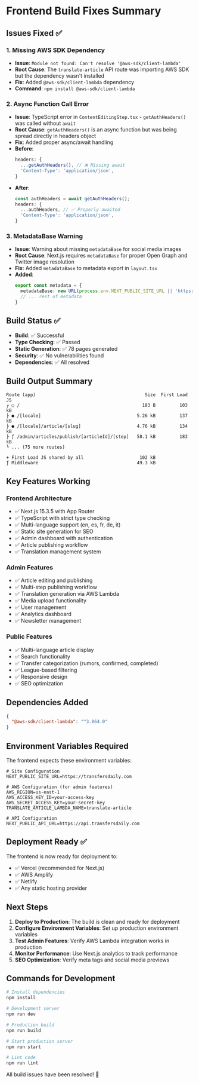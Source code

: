 # Frontend Build Fixes Summary

## Issues Fixed ✅

### 1. **Missing AWS SDK Dependency**
- **Issue**: `Module not found: Can't resolve '@aws-sdk/client-lambda'`
- **Root Cause**: The `translate-article` API route was importing AWS SDK but the dependency wasn't installed
- **Fix**: Added `@aws-sdk/client-lambda` dependency
- **Command**: `npm install @aws-sdk/client-lambda`

### 2. **Async Function Call Error**
- **Issue**: TypeScript error in `ContentEditingStep.tsx` - `getAuthHeaders()` was called without `await`
- **Root Cause**: `getAuthHeaders()` is an async function but was being spread directly in headers object
- **Fix**: Added proper async/await handling
- **Before**: 
  ```typescript
  headers: {
    ...getAuthHeaders(), // ❌ Missing await
    'Content-Type': 'application/json',
  }
  ```
- **After**:
  ```typescript
  const authHeaders = await getAuthHeaders();
  headers: {
    ...authHeaders, // ✅ Properly awaited
    'Content-Type': 'application/json',
  }
  ```

### 3. **MetadataBase Warning**
- **Issue**: Warning about missing `metadataBase` for social media images
- **Root Cause**: Next.js requires `metadataBase` for proper Open Graph and Twitter image resolution
- **Fix**: Added `metadataBase` to metadata export in `layout.tsx`
- **Added**:
  ```typescript
  export const metadata = {
    metadataBase: new URL(process.env.NEXT_PUBLIC_SITE_URL || 'https://transfersdaily.com'),
    // ... rest of metadata
  }
  ```

## Build Status ✅

- **Build**: ✅ Successful
- **Type Checking**: ✅ Passed
- **Static Generation**: ✅ 78 pages generated
- **Security**: ✅ No vulnerabilities found
- **Dependencies**: ✅ All resolved

## Build Output Summary

```
Route (app)                                         Size  First Load JS
┌ ○ /                                              183 B         103 kB
├ ● /[locale]                                    5.26 kB         137 kB
├ ● /[locale]/article/[slug]                     4.76 kB         134 kB
├ ƒ /admin/articles/publish/[articleId]/[step]   58.1 kB         183 kB
└ ... (75 more routes)

+ First Load JS shared by all                     102 kB
ƒ Middleware                                     49.3 kB
```

## Key Features Working

### Frontend Architecture
- ✅ Next.js 15.3.5 with App Router
- ✅ TypeScript with strict type checking
- ✅ Multi-language support (en, es, fr, de, it)
- ✅ Static site generation for SEO
- ✅ Admin dashboard with authentication
- ✅ Article publishing workflow
- ✅ Translation management system

### Admin Features
- ✅ Article editing and publishing
- ✅ Multi-step publishing workflow
- ✅ Translation generation via AWS Lambda
- ✅ Media upload functionality
- ✅ User management
- ✅ Analytics dashboard
- ✅ Newsletter management

### Public Features
- ✅ Multi-language article display
- ✅ Search functionality
- ✅ Transfer categorization (rumors, confirmed, completed)
- ✅ League-based filtering
- ✅ Responsive design
- ✅ SEO optimization

## Dependencies Added

```json
{
  "@aws-sdk/client-lambda": "^3.864.0"
}
```

## Environment Variables Required

The frontend expects these environment variables:

```env
# Site Configuration
NEXT_PUBLIC_SITE_URL=https://transfersdaily.com

# AWS Configuration (for admin features)
AWS_REGION=us-east-1
AWS_ACCESS_KEY_ID=your-access-key
AWS_SECRET_ACCESS_KEY=your-secret-key
TRANSLATE_ARTICLE_LAMBDA_NAME=translate-article

# API Configuration
NEXT_PUBLIC_API_URL=https://api.transfersdaily.com
```

## Deployment Ready ✅

The frontend is now ready for deployment to:
- ✅ Vercel (recommended for Next.js)
- ✅ AWS Amplify
- ✅ Netlify
- ✅ Any static hosting provider

## Next Steps

1. **Deploy to Production**: The build is clean and ready for deployment
2. **Configure Environment Variables**: Set up production environment variables
3. **Test Admin Features**: Verify AWS Lambda integration works in production
4. **Monitor Performance**: Use Next.js analytics to track performance
5. **SEO Optimization**: Verify meta tags and social media previews

## Commands for Development

```bash
# Install dependencies
npm install

# Development server
npm run dev

# Production build
npm run build

# Start production server
npm run start

# Lint code
npm run lint
```

All build issues have been resolved! 🎉

